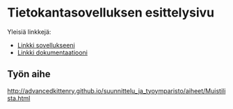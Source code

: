 # Tietokantasovelluksen esittelysivu

Yleisiä linkkejä:

* [Linkki sovellukseeni](https://github.com/mtorkkel/Tsoha-Bootstrap)
* [Linkki dokumentaatiooni](https://github.com/mtorkkel/Tsoha-Bootstrap/tree/master/doc)

## Työn aihe

http://advancedkittenry.github.io/suunnittelu_ja_tyoymparisto/aiheet/Muistilista.html
